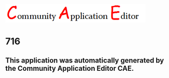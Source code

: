 ![CAE](https://github.com/CAE-Community-Application-Editor/CAE-Deployment-Temp/blob/master/img/logo.png)  

716
===================


This application was automatically generated by the Community Application Editor CAE.  
---------------
